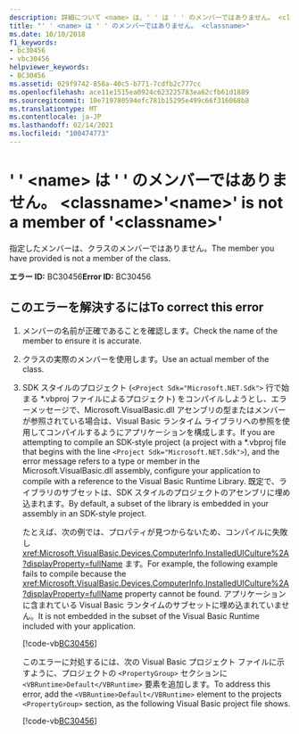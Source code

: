 ```yaml
---
description: 詳細について <name> は、' ' は ' ' のメンバーではありません。 <classname>
title: "' ' <name> は ' ' のメンバーではありません。 <classname>"
ms.date: 10/10/2018
f1_keywords:
- bc30456
- vbc30456
helpviewer_keywords:
- BC30456
ms.assetid: 029f9742-858a-40c5-b771-7cdfb2c777cc
ms.openlocfilehash: ace11e1515ea0924c623225783ea62cfb61d1889
ms.sourcegitcommit: 10e719780594efc781b15295e499c66f316068b8
ms.translationtype: MT
ms.contentlocale: ja-JP
ms.lasthandoff: 02/14/2021
ms.locfileid: "100474773"
---
```

# <a name="name-is-not-a-member-of-classname"></a><span data-ttu-id="d3b47-103">' ' \<name> は ' ' のメンバーではありません。 \<classname></span><span class="sxs-lookup"><span data-stu-id="d3b47-103">'\<name>' is not a member of '\<classname>'</span></span>

<span data-ttu-id="d3b47-104">指定したメンバーは、クラスのメンバーではありません。</span><span class="sxs-lookup"><span data-stu-id="d3b47-104">The member you have provided is not a member of the class.</span></span>  
  
 <span data-ttu-id="d3b47-105">**エラー ID:** BC30456</span><span class="sxs-lookup"><span data-stu-id="d3b47-105">**Error ID:** BC30456</span></span>  
  
## <a name="to-correct-this-error"></a><span data-ttu-id="d3b47-106">このエラーを解決するには</span><span class="sxs-lookup"><span data-stu-id="d3b47-106">To correct this error</span></span>  
  
1. <span data-ttu-id="d3b47-107">メンバーの名前が正確であることを確認します。</span><span class="sxs-lookup"><span data-stu-id="d3b47-107">Check the name of the member to ensure it is accurate.</span></span>  
  
2. <span data-ttu-id="d3b47-108">クラスの実際のメンバーを使用します。</span><span class="sxs-lookup"><span data-stu-id="d3b47-108">Use an actual member of the class.</span></span>

3. <span data-ttu-id="d3b47-109">SDK スタイルのプロジェクト (`<Project Sdk="Microsoft.NET.Sdk">` 行で始まる \*.vbproj ファイルによるプロジェクト) をコンパイルしようとし、エラーメッセージで、Microsoft.VisualBasic.dll アセンブリの型またはメンバーが参照されている場合は、Visual Basic ランタイム ライブラリへの参照を使用してコンパイルするようにアプリケーションを構成します。</span><span class="sxs-lookup"><span data-stu-id="d3b47-109">If you are attempting to compile an SDK-style project (a project with a \*.vbproj file that begins with the line `<Project Sdk="Microsoft.NET.Sdk">`), and the error message refers to a type or member in the Microsoft.VisualBasic.dll assembly, configure your application to compile with a reference to the Visual Basic Runtime Library.</span></span> <span data-ttu-id="d3b47-110">既定で、ライブラリのサブセットは、SDK スタイルのプロジェクトのアセンブリに埋め込まれます。</span><span class="sxs-lookup"><span data-stu-id="d3b47-110">By default, a subset of the library is embedded in your assembly in an SDK-style project.</span></span>

   <span data-ttu-id="d3b47-111">たとえば、次の例では、プロパティが見つからないため、コンパイルに失敗し <xref:Microsoft.VisualBasic.Devices.ComputerInfo.InstalledUICulture%2A?displayProperty=fullName> ます。</span><span class="sxs-lookup"><span data-stu-id="d3b47-111">For example, the following example fails to compile because the <xref:Microsoft.VisualBasic.Devices.ComputerInfo.InstalledUICulture%2A?displayProperty=fullName> property cannot be found.</span></span> <span data-ttu-id="d3b47-112">アプリケーションに含まれている Visual Basic ランタイムのサブセットに埋め込まれていません。</span><span class="sxs-lookup"><span data-stu-id="d3b47-112">It is not embedded in the subset of the Visual Basic Runtime included with your application.</span></span>  

   [!code-vb[BC30456](~/samples/snippets/visualbasic/language-reference/error-messages/bc30456/program.vb)]

   <span data-ttu-id="d3b47-113">このエラーに対処するには、次の Visual Basic プロジェクト ファイルに示すように、プロジェクトの `<PropertyGroup>` セクションに `<VBRuntime>Default</VBRuntime>` 要素を追加します。</span><span class="sxs-lookup"><span data-stu-id="d3b47-113">To address this error, add the `<VBRuntime>Default</VBRuntime>` element to the projects `<PropertyGroup>` section, as the following Visual Basic project file shows.</span></span>

   [!code-vb[BC30456](~/samples/snippets/visualbasic/language-reference/error-messages/bc30456/bc30456.vbproj?highlight=6)]
